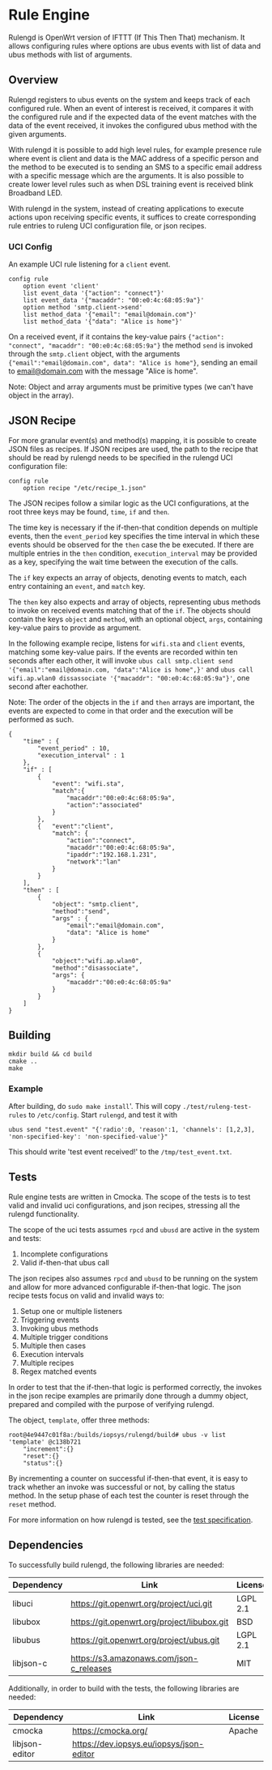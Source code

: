 # Rule Engine

Rulengd is OpenWrt version of IFTTT (If This Then That) mechanism. It allows
configuring rules where options are ubus events with list of data and ubus
methods with list of arguments.

## Overview
Rulengd registers to ubus events on the system and keeps track of each
configured rule. When an event of interest is received, it compares it with the
configured rule and if the expected data of the event matches with the data of
the event received, it invokes the configured ubus method with the given
arguments.

With rulengd it is possible to add high level rules, for example presence rule
where event is client and data is the MAC address of a specific person and the
method to be executed is to sending an SMS to a specific email address with a
specific message which are the arguments. It is also possible to create lower
level rules such as when DSL training event is received blink Broadband LED.

With rulengd in the system, instead of creating applications to execute actions
upon receiving specific events, it suffices to create corresponding rule entries
to ruleng UCI configuration file, or json recipes.


### UCI Config
An example UCI rule listening for a `client` event.

```
config rule
    option event 'client'
    list event_data '{"action": "connect"}'
    list event_data '{"macaddr": "00:e0:4c:68:05:9a"}'
    option method 'smtp.client->send'
    list method_data '{"email": "email@domain.com"}'
    list method_data '{"data": "Alice is home"}'
```
On a received event, if it contains the key-value pairs
`{"action": "connect", "macaddr": "00:e0:4c:68:05:9a"}` the method `send` is
invoked through the `smtp.client` object, with the arguments
`{"email":"email@domain.com", data": "Alice is home"}`, sending an email to
email@domain.com with the message "Alice is home".

Note: Object and array arguments must be primitive types (we can't have object
in the array).

## JSON Recipe

For more granular event(s) and method(s) mapping, it is possible to create JSON
files as recipes. If JSON recipes are used, the path to the recipe that should
be read by rulengd needs to be specified in the rulengd UCI configuration file:

```
config rule
    option recipe "/etc/recipe_1.json"
```
The JSON recipes follow a similar logic as the UCI configurations, at the root
three keys may be found, `time`, `if` and `then`.

The time key is necessary if the if-then-that condition depends on multiple
events, then the `event_period` key specifies the time interval in which these
events should be observed for the `then` case the be executed. If there are
multiple entries in the `then` condition, `execution_interval` may be provided
as a key, specifying the wait time between the execution of the calls.

The `if` key expects an array of objects, denoting events to match, each entry
containing an `event`, and `match` key.

The `then` key also expects and array of objects, representing ubus methods to
invoke on received events matching that of the `if`. The objects should contain
the keys `object` and `method`, with an optional object, `args`, containing
key-value pairs to provide as argument.


In the following example recipe, listens for `wifi.sta` and `client` events,
matching some key-value pairs. If the events are recorded within ten seconds
after each other, it will invoke
`ubus call smtp.client send '{"email":"email@domain.com, "data":"Alice is home",}'`
and `ubus call wifi.ap.wlan0 dissassociate '{"macaddr": "00:e0:4c:68:05:9a"}'`,
one second after eachother.

Note: The order of the objects in the `if` and `then` arrays are important, the
events are expected to come in that order and the execution will be performed
as such.

```
{
    "time" : {
        "event_period" : 10,
        "execution_interval" : 1
    },
    "if" : [
        {
            "event": "wifi.sta",
            "match":{
                "macaddr":"00:e0:4c:68:05:9a",
                "action":"associated"
            }
        },
        {   "event":"client",
            "match": {
                "action":"connect",
                "macaddr":"00:e0:4c:68:05:9a",
                "ipaddr":"192.168.1.231",
                "network":"lan"
            }
        }
    ],
    "then" : [
        {
            "object": "smtp.client",
            "method":"send",
            "args" : {
                "email":"email@domain.com",
                "data": "Alice is home"
            }
        },
        {
            "object":"wifi.ap.wlan0",
            "method":"disassociate",
            "args": {
                "macaddr":"00:e0:4c:68:05:9a"
            }
        }
    ]
}
```


## Building

```
mkdir build && cd build
cmake ..
make
```
### Example

After building, do ```sudo make install```'. This will copy
```./test/ruleng-test-rules``` to ```/etc/config```. Start ```rulengd```, and
test it with

```
ubus send "test.event" "{'radio':0, 'reason':1, 'channels': [1,2,3], 'non-specified-key': 'non-specified-value'}"
```

This should write 'test event received!' to the ```/tmp/test_event.txt```.

## Tests

Rule engine tests are written in Cmocka. The scope of the tests is to test valid
and invalid uci configurations, and json recipes, stressing all the rulengd
functionality.

The scope of the uci tests assumes `rpcd` and `ubusd` are active in the system
and tests:
1. Incomplete configurations
2. Valid if-then-that ubus call

The json recipes also assumes `rpcd` and `ubusd` to be running on the system and
allow for more advanced configurable if-then-that logic. The json recipe tests
focus on valid and invalid ways to:

1. Setup one or multiple listeners
2. Triggering events
3. Invoking ubus methods
4. Multiple trigger conditions
5. Multiple then cases
6. Execution intervals
7. Multiple recipes
8. Regex matched events

In order to test that the if-then-that logic is performed correctly, the invokes
in the json recipe examples are primarily done through a dummy object, prepared
and compiled with the purpose of verifying rulengd.

The object, `template`, offer three methods:

```
root@4e9447c01f8a:/builds/iopsys/rulengd/build# ubus -v list
'template' @c138b721
	"increment":{}
	"reset":{}
	"status":{}
```

By incrementing a counter on successful if-then-that event, it is easy to track
whether an invoke was successful or not, by calling the status method. In the
setup phase of each test the counter is reset through the `reset` method.

For more information on how rulengd is tested, see the
[test specification](#./docs/testspec.md).

## Dependencies

To successfully build rulengd, the following libraries are needed:

| Dependency  		| Link                                       						| License        |
| ----------------- | ---------------------------------------------------------------- 	| -------------- |
| libuci      		| https://git.openwrt.org/project/uci.git     					 	| LGPL 2.1       |
| libubox     		| https://git.openwrt.org/project/libubox.git 					 	| BSD            |
| libubus     		| https://git.openwrt.org/project/ubus.git    					 	| LGPL 2.1       |
| libjson-c   		| https://s3.amazonaws.com/json-c_releases    					 	| MIT            |

Additionally, in order to build with the tests, the following libraries are needed:

| Dependency  				| Link                                       				| License       |
| ------------------------- | --------------------------------------------------------- | ------------- |
| cmocka                 	| https://cmocka.org/                                    	| Apache		|
| libjson-editor			| https://dev.iopsys.eu/iopsys/json-editor   				| 	            |
